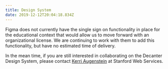 ```yaml
---
title: Design System
date: 2019-12-12T20:04:18.834Z
---
```

<p class="su-alert">Figma does not currently have the single sign on functionality in place for the educational context that would allow us to move forward with an organizational license. We are continuing to work with them to add this functionality, but have no estimated time of delivery.</p>

In the mean time, if you are still interested in collaborating on the Decanter Design System, please contact [Kerri Augenstein](https://stanford.rimeto.io/search/kerri%20augenstein?tab=all) at Stanford Web Services.
